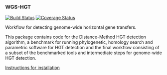 ### WGS-HGT

[![Build Status](https://travis-ci.org/biocore/WGS-HGT.png?branch=master)](https://travis-ci.org/biocore/WGS-HGT)
[![Coverage Status](https://coveralls.io/repos/biocore/WGS-HGT/badge.svg?branch=master&service=github)](https://coveralls.io/github/biocore/WGS-HGT?branch=master)

Workflow for detecting genome-wide horizontal gene transfers.

This package contains code for the Distance-Method HGT detection algorithm,
a benchmark for running phylogenetic, homology search and parametric software
for HGT detection and the final workflow consisting of a subset of the
benchmarked tools and intermediate steps for genome-wide HGT detection.

[Instructions for installation](docs/INSTALL.md)

